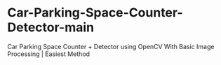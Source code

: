 # Car-Parking-Space-Counter-Detector-main
Car Parking Space Counter + Detector using OpenCV With Basic Image Processing | Easiest Method
